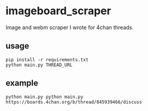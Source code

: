 # imageboard_scraper
Image and webm scraper I wrote for 4chan threads.
## usage
```
pip install -r requirements.txt
python main.py THREAD_URL
```
## example
```
python main.py python main.py https://boards.4chan.org/b/thread/845939466/discuss
```
